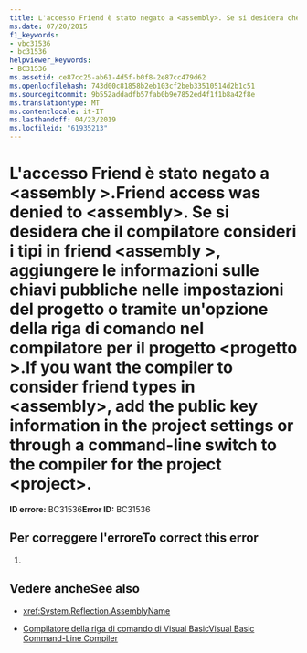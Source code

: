 ```yaml
---
title: L'accesso Friend è stato negato a <assembly>. Se si desidera che il compilatore consideri i tipi in friend <assembly>, aggiungere le informazioni sulle chiavi pubbliche nelle impostazioni del progetto o tramite un'opzione della riga di comando nel compilatore per il progetto <project>.
ms.date: 07/20/2015
f1_keywords:
- vbc31536
- bc31536
helpviewer_keywords:
- BC31536
ms.assetid: ce87cc25-ab61-4d5f-b0f8-2e87cc479d62
ms.openlocfilehash: 743d00c81858b2eb103cf2beb33510514d2b1c51
ms.sourcegitcommit: 9b552addadfb57fab0b9e7852ed4f1f1b8a42f8e
ms.translationtype: MT
ms.contentlocale: it-IT
ms.lasthandoff: 04/23/2019
ms.locfileid: "61935213"
---
```

# <a name="friend-access-was-denied-to-assembly-if-you-want-the-compiler-to-consider-friend-types-in-assembly-add-the-public-key-information-in-the-project-settings-or-through-a-command-line-switch-to-the-compiler-for-the-project-project"></a><span data-ttu-id="e04e0-103">L'accesso Friend è stato negato a \<assembly >.</span><span class="sxs-lookup"><span data-stu-id="e04e0-103">Friend access was denied to \<assembly>.</span></span> <span data-ttu-id="e04e0-104">Se si desidera che il compilatore consideri i tipi in friend \<assembly >, aggiungere le informazioni sulle chiavi pubbliche nelle impostazioni del progetto o tramite un'opzione della riga di comando nel compilatore per il progetto \<progetto >.</span><span class="sxs-lookup"><span data-stu-id="e04e0-104">If you want the compiler to consider friend types in \<assembly>, add the public key information in the project settings or through a command-line switch to the compiler for the project \<project>.</span></span>
<span data-ttu-id="e04e0-105">**ID errore:** BC31536</span><span class="sxs-lookup"><span data-stu-id="e04e0-105">**Error ID:** BC31536</span></span>  
  
## <a name="to-correct-this-error"></a><span data-ttu-id="e04e0-106">Per correggere l'errore</span><span class="sxs-lookup"><span data-stu-id="e04e0-106">To correct this error</span></span>  
  
1. 
  
## <a name="see-also"></a><span data-ttu-id="e04e0-107">Vedere anche</span><span class="sxs-lookup"><span data-stu-id="e04e0-107">See also</span></span>

- <xref:System.Reflection.AssemblyName>

- [<span data-ttu-id="e04e0-108">Compilatore della riga di comando di Visual Basic</span><span class="sxs-lookup"><span data-stu-id="e04e0-108">Visual Basic Command-Line Compiler</span></span>](../../visual-basic/reference/command-line-compiler/index.md)
